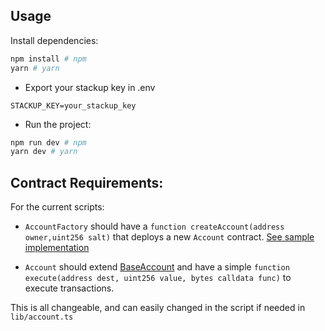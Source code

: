## Usage

Install dependencies:

```bash
npm install # npm
yarn # yarn
```

- Export your stackup key in .env

```env
STACKUP_KEY=your_stackup_key
```

- Run the project:

```bash
npm run dev # npm
yarn dev # yarn
```

## Contract Requirements:

For the current scripts:

- `AccountFactory` should have a `function createAccount(address owner,uint256 salt)` that deploys a new `Account` contract. [See sample implementation](https://github.com/eth-infinitism/account-abstraction/blob/develop/contracts/samples/SimpleAccountFactory.sol#L28)

- `Account` should extend [BaseAccount](https://github.com/eth-infinitism/account-abstraction/blob/develop/contracts/core/BaseAccount.sol) and have a simple `function execute(address dest, uint256 value, bytes calldata func)` to execute transactions.

This is all changeable, and can easily changed in the script if needed in `lib/account.ts`

